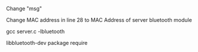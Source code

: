 Change "msg"

Change MAC address in line 28 to MAC Address of server bluetooth module

gcc server.c -lbluetooth

libbluetooth-dev package require
